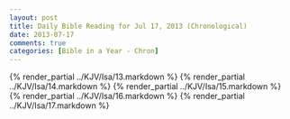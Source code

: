 ```yaml
---
layout: post
title: Daily Bible Reading for Jul 17, 2013 (Chronological)
date: 2013-07-17
comments: true
categories: [Bible in a Year - Chron]
---
```

{% render_partial ../KJV/Isa/13.markdown %}
{% render_partial ../KJV/Isa/14.markdown %}
{% render_partial ../KJV/Isa/15.markdown %}
{% render_partial ../KJV/Isa/16.markdown %}
{% render_partial ../KJV/Isa/17.markdown %}
